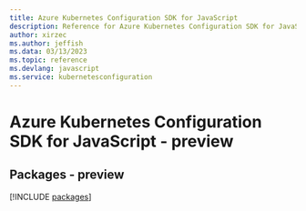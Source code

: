 ```yaml
---
title: Azure Kubernetes Configuration SDK for JavaScript
description: Reference for Azure Kubernetes Configuration SDK for JavaScript
author: xirzec
ms.author: jeffish
ms.data: 03/13/2023
ms.topic: reference
ms.devlang: javascript
ms.service: kubernetesconfiguration
---
```

# Azure Kubernetes Configuration SDK for JavaScript - preview
## Packages - preview
[!INCLUDE [packages](kubernetes-configuration-index.md)]